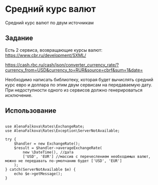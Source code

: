 #  Средний курс валют #
Средний курс валют по двум источникам

## Задание ##
Есть 2 сервиса, возвращающие курсы валют:
https://www.cbr.ru/development/SXML/

https://cash.rbc.ru/cash/json/converter_currency_rate/?currency_from=USD&currency_to=RUR&source=cbrf&sum=1&date=

Необходимо написать библиотеку, которая будет вычислять средний курс евро и доллара по этим двум сервисам на передаваемую дату. При недоступности одного из сервисов должно генерироваться исключение.

## Использование ##
```<?php

use AlenaFalkova\Rates\ExchangeRate;
use AlenaFalkova\Rates\Exception\ServerNotAvailable;

try {
    $handler = new ExchangeRate();
    $result = $handler->averageExchangeRate(
        new \DateTime(), //дата
        ['USD', 'EUR'] //массив с перечеслением необходимых валют, можно не передавать по-умолчанию будет ['USD', 'EUR']
    );
} catch(ServerNotAvailable $e) {
    echo $e->getMessage();
}
